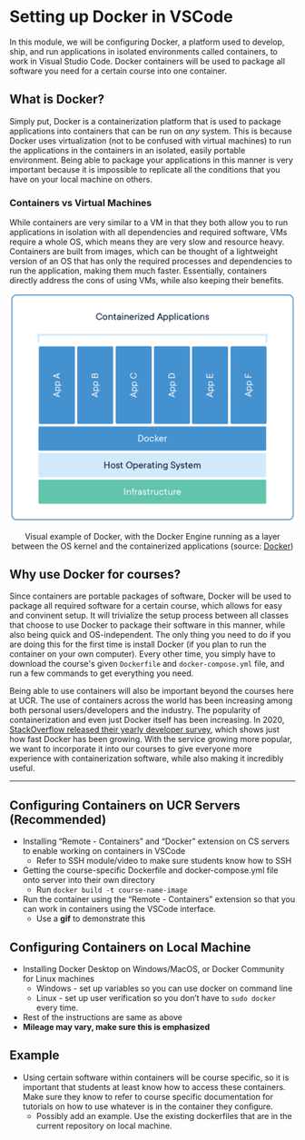 # Setting up Docker in VSCode

In this module, we will be configuring Docker, a platform used to develop, ship, and run applications in isolated environments called containers, to work in Visual Studio Code. Docker containers will be used to package all software you need for a certain course into one container. 

## What is Docker?

Simply put, Docker is a containerization platform that is used to package applications into containers that can be run on *any* system. This is because Docker uses virtualization (not to be confused with virtual machines) to run the applications in the containers in an isolated, easily portable environment. Being able to package your applications in this manner is very important because it is impossible to replicate all the conditions that you have on your local machine on others.

### Containers vs Virtual Machines

While containers are very similar to a VM in that they both allow you to run applications in isolation with all dependencies and required software, VMs require a whole OS, which means they are very slow and resource heavy. Containers are built from images, which can be thought of a lightweight version of an OS that has only the required processes and dependencies to run the application, making them much faster. Essentially, containers directly address the cons of using VMs, while also keeping their benefits.

<p align="center">
   <img src="images/docker-example.png">
</p>
<p align="center">
   Visual example of Docker, with the Docker Engine running as a layer between the OS kernel and the containerized applications (source: <a href="https://www.docker.com/resources/what-container/">Docker</a>)
</p>

## Why use Docker for courses?

Since containers are portable packages of software, Docker will be used to package all required software for a certain course, which allows for easy and convinent setup. It will trivialize the setup process between all classes that choose to use Docker to package their software in this manner, while also being quick and OS-independent. The only thing you need to do if you are doing this for the first time is install Docker (if you plan to run the container on your own computer). Every other time, you simply have to download the course's given `Dockerfile` and `docker-compose.yml` file, and run a few commands to get everything you need. 

Being able to use containers will also be important beyond the courses here at UCR. The use of containers across the world has been increasing among both personal users/developers and the industry. The popularity of containerization and even just Docker itself has been increasing. In 2020, [StackOverflow released their yearly developer survey](https://www.section.io/engineering-education/why-is-docker-so-popular/#The_popularity_of_Docker:~:text=The%20popularity%20of%20Docker), which shows just how fast Docker has been growing. With the service growing more popular, we want to incorporate it into our courses to give everyone more experience with containerization software, while also making it incredibly useful.

---

## Configuring Containers on UCR Servers (Recommended)

- Installing “Remote - Containers” and “Docker” extension on CS servers to enable working on containers in VSCode
    - Refer to SSH module/video to make sure students know how to SSH
- Getting the course-specific Dockerfile and docker-compose.yml file onto server into their own directory
    - Run `docker build -t course-name-image`
- Run the container using the “Remote - Containers” extension so that you can work in containers using the VSCode interface.
    - Use a **gif** to demonstrate this

## Configuring Containers on Local Machine
- Installing Docker Desktop on Windows/MacOS, or Docker Community for Linux machines
    - Windows - set up variables so you can use docker on command line
    - Linux - set up user verification so you don’t have to `sudo docker` every time.
- Rest of the instructions are same as above
- **Mileage may vary, make sure this is emphasized**
## Example
- Using certain software within containers will be course specific, so it is important that students at least know how to access these containers. Make sure they know to refer to course specific documentation for tutorials on how to use whatever is in the container they configure.
    - Possibly add an example. Use the existing dockerfiles that are in the current repository on local machine.